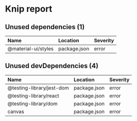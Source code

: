# Knip report

## Unused dependencies (1)

| Name                | Location     | Severity |
| :------------------ | :----------- | :------- |
| @material-ui/styles | package.json | error    |

## Unused devDependencies (4)

| Name                      | Location     | Severity |
| :------------------------ | :----------- | :------- |
| @testing-library/jest-dom | package.json | error    |
| @testing-library/react    | package.json | error    |
| @testing-library/dom      | package.json | error    |
| canvas                    | package.json | error    |
